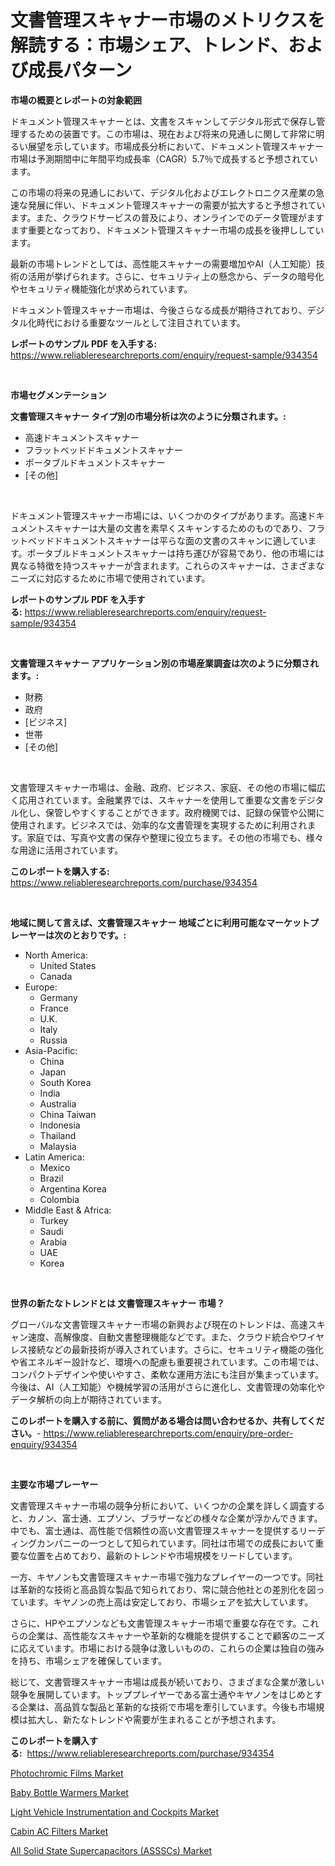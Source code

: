 <p><h1>文書管理スキャナー市場のメトリクスを解読する：市場シェア、トレンド、および成長パターン</h1></p><p><strong>市場の概要とレポートの対象範囲</strong></p>
<p><p>ドキュメント管理スキャナーとは、文書をスキャンしてデジタル形式で保存し管理するための装置です。この市場は、現在および将来の見通しに関して非常に明るい展望を示しています。市場成長分析において、ドキュメント管理スキャナー市場は予測期間中に年間平均成長率（CAGR）5.7％で成長すると予想されています。</p><p>この市場の将来の見通しにおいて、デジタル化およびエレクトロニクス産業の急速な発展に伴い、ドキュメント管理スキャナーの需要が拡大すると予想されています。また、クラウドサービスの普及により、オンラインでのデータ管理がますます重要となっており、ドキュメント管理スキャナー市場の成長を後押ししています。</p><p>最新の市場トレンドとしては、高性能スキャナーの需要増加やAI（人工知能）技術の活用が挙げられます。さらに、セキュリティ上の懸念から、データの暗号化やセキュリティ機能強化が求められています。</p><p>ドキュメント管理スキャナー市場は、今後さらなる成長が期待されており、デジタル化時代における重要なツールとして注目されています。</p></p>
<p><strong>レポートのサンプル PDF を入手する:</strong> <a href="https://www.reliableresearchreports.com/enquiry/request-sample/934354">https://www.reliableresearchreports.com/enquiry/request-sample/934354</a></p>
<p>&nbsp;</p>
<p><strong>市場セグメンテーション</strong></p>
<p><strong>文書管理スキャナー タイプ別の市場分析は次のように分類されます。:</strong></p>
<p><ul><li>高速ドキュメントスキャナー</li><li>フラットベッドドキュメントスキャナー</li><li>ポータブルドキュメントスキャナー</li><li>[その他]</li></ul></p>
<p>&nbsp;</p>
<p><p>ドキュメント管理スキャナー市場には、いくつかのタイプがあります。高速ドキュメントスキャナーは大量の文書を素早くスキャンするためのものであり、フラットベッドドキュメントスキャナーは平らな面の文書のスキャンに適しています。ポータブルドキュメントスキャナーは持ち運びが容易であり、他の市場には異なる特徴を持つスキャナーが含まれます。これらのスキャナーは、さまざまなニーズに対応するために市場で使用されています。</p></p>
<p><strong>レポートのサンプル PDF を入手する:</strong>&nbsp;<a href="https://www.reliableresearchreports.com/enquiry/request-sample/934354">https://www.reliableresearchreports.com/enquiry/request-sample/934354</a></p>
<p>&nbsp;</p>
<p><strong> 文書管理スキャナー アプリケーション別の市場産業調査は次のように分類されます。:</strong></p>
<p><ul><li>財務</li><li>政府</li><li>[ビジネス]</li><li>世帯</li><li>[その他]</li></ul></p>
<p>&nbsp;</p>
<p><p>文書管理スキャナー市場は、金融、政府、ビジネス、家庭、その他の市場に幅広く応用されています。金融業界では、スキャナーを使用して重要な文書をデジタル化し、保管しやすくすることができます。政府機関では、記録の保管や公開に使用されます。ビジネスでは、効率的な文書管理を実現するために利用されます。家庭では、写真や文書の保存や整理に役立ちます。その他の市場でも、様々な用途に活用されています。</p></p>
<p><strong>このレポートを購入する:</strong>&nbsp; <a href="https://www.reliableresearchreports.com/purchase/934354">https://www.reliableresearchreports.com/purchase/934354</a></p>
<p>&nbsp;</p>
<p><strong>地域に関して言えば、文書管理スキャナー 地域ごとに利用可能なマーケットプレーヤーは次のとおりです。:</strong></p>
<p><ul>
    <li>
        North America:
        <ul>
            <li>United States</li>
            <li>Canada</li>
        </ul>
    </li>
    <li>
        Europe:
        <ul>
            <li>Germany</li>
            <li>France</li>
            <li>U.K.</li>
            <li>Italy</li>
            <li>Russia</li>
        </ul>
    </li>
    <li>
        Asia-Pacific:
        <ul>
            <li>China</li>
            <li>Japan</li>
            <li>South Korea</li>
            <li>India</li>
            <li>Australia</li>
            <li>China Taiwan</li>
            <li>Indonesia</li>
            <li>Thailand</li>
            <li>Malaysia</li>
        </ul>
    </li>
    <li>
        Latin America:
        <ul>
            <li>Mexico</li>
            <li>Brazil</li>
            <li>Argentina Korea</li>
            <li>Colombia</li>
        </ul>
    </li>
    <li>
        Middle East & Africa:
        <ul>
            <li>Turkey</li>
            <li>Saudi</li>
            <li>Arabia</li>
            <li>UAE</li>
            <li>Korea</li>
        </ul>
    </li>
    </ul></p>
<p>&nbsp;</p>
<p><strong>世界の新たなトレンドとは 文書管理スキャナー 市場？</strong></p>
<p><p>グローバルな文書管理スキャナー市場の新興および現在のトレンドは、高速スキャン速度、高解像度、自動文書整理機能などです。また、クラウド統合やワイヤレス接続などの最新技術が導入されています。さらに、セキュリティ機能の強化や省エネルギー設計など、環境への配慮も重要視されています。この市場では、コンパクトデザインや使いやすさ、柔軟な運用方法にも注目が集まっています。今後は、AI（人工知能）や機械学習の活用がさらに進化し、文書管理の効率化やデータ解析の向上が期待されています。</p></p>
<p><strong>このレポートを購入する前に、質問がある場合は問い合わせるか、共有してください。</strong>- <a href="https://www.reliableresearchreports.com/enquiry/pre-order-enquiry/934354">https://www.reliableresearchreports.com/enquiry/pre-order-enquiry/934354</a></p>
<p>&nbsp;</p>
<p><strong>主要な市場プレーヤー</strong></p>
<p><p>文書管理スキャナー市場の競争分析において、いくつかの企業を詳しく調査すると、カノン、富士通、エプソン、ブラザーなどの様々な企業が浮かんできます。中でも、富士通は、高性能で信頼性の高い文書管理スキャナーを提供するリーディングカンパニーの一つとして知られています。同社は市場での成長において重要な位置を占めており、最新のトレンドや市場規模をリードしています。</p><p>一方、キヤノンも文書管理スキャナー市場で強力なプレイヤーの一つです。同社は革新的な技術と高品質な製品で知られており、常に競合他社との差別化を図っています。キヤノンの売上高は安定しており、市場シェアを拡大しています。</p><p>さらに、HPやエプソンなども文書管理スキャナー市場で重要な存在です。これらの企業は、高性能なスキャナーや革新的な機能を提供することで顧客のニーズに応えています。市場における競争は激しいものの、これらの企業は独自の強みを持ち、市場シェアを確保しています。</p><p>総じて、文書管理スキャナー市場は成長が続いており、さまざまな企業が激しい競争を展開しています。トッププレイヤーである富士通やキヤノンをはじめとする企業は、高品質な製品と革新的な技術で市場を牽引しています。今後も市場規模は拡大し、新たなトレンドや需要が生まれることが予想されます。</p></p>
<p><strong>このレポートを購入する:</strong>&nbsp;&nbsp;<a href="https://www.reliableresearchreports.com/purchase/934354">https://www.reliableresearchreports.com/purchase/934354</a></p>
<p><p><a href="https://view.publitas.com/reportprime-1/photochromic-films-market-offer-valuable-insights-into-market-size-market-share-market-trends-and-projections-spanning-from-2024-to-2031/">Photochromic Films Market</a></p><p><a href="https://artistic-helicopter-ca9.notion.site/Baby-Bottle-Warmers-Market-Research-Report-Provides-Critical-Insights-that-can-help-Shape-Business-D-53251bd99cfd46c6ae2df8c637b73b73">Baby Bottle Warmers Market</a></p><p><a href="https://github.com/beatblasta/Market-Research-Report-List-2/blob/main/light-vehicle-instrumentation-and-cockpits-market.md">Light Vehicle Instrumentation and Cockpits Market</a></p><p><a href="https://github.com/angelajermaine/Market-Research-Report-List-2/blob/main/cabin-ac-filters-market.md">Cabin AC Filters Market</a></p><p><a href="https://valiant-lunge-8fe.notion.site/All-Solid-State-Supercapacitors-ASSSCs-Market-Research-Report-Unlocks-Analysis-on-the-Market-Finan-868f78204dd445ac8562f2a87c91a5fd">All Solid State Supercapacitors (ASSSCs) Market</a></p></p>